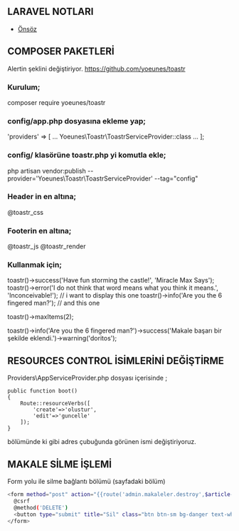 ## LARAVEL NOTLARI

- [Önsöz](https://github.com/cicekhasan/DersNotlarim)


## COMPOSER PAKETLERİ


Alertin şeklini değiştiriyor.
https://github.com/yoeunes/toastr

### Kurulum;
composer require yoeunes/toastr

### config/app.php  dosyasına ekleme yap;

'providers' => [
    ...
    Yoeunes\Toastr\ToastrServiceProvider::class
    ...
];

### config/ klasörüne toastr.php yi komutla ekle;
php artisan vendor:publish --provider='Yoeunes\Toastr\ToastrServiceProvider' --tag="config"


### Header in en altına;
@toastr_css

### Footerin en altına;
@toastr_js
@toastr_render

### Kullanmak için;

toastr()->success('Have fun storming the castle!', 'Miracle Max Says');
toastr()->error('I do not think that word means what you think it means.', 'Inconceivable!'); // i want to display this one
toastr()->info('Are you the 6 fingered man?'); // and this one

toastr()->maxItems(2);

toastr()->info('Are you the 6 fingered man?')->success('Makale başarı bir şekilde eklendi.')->warning('doritos');


## RESOURCES CONTROL İSİMLERİNİ DEĞİŞTİRME

Providers\AppServiceProvider.php dosyası içerisinde ;

    public function boot()
    {
        Route::resourceVerbs([
            'create'=>'olustur',
            'edit'=>'guncelle'
        ]);
    }

bölümünde ki gibi adres çubuğunda görünen ismi değiştiriyoruz.


## MAKALE SİLME İŞLEMİ

Form yolu ile silme bağlantı bölümü (sayfadaki bölüm)

```bash
<form method="post" action="{{route('admin.makaleler.destroy',$article->id)}}">
  @csrf
  @method('DELETE')
  <button type="submit" title="Sil" class="btn btn-sm bg-danger text-white my-1 btn-block"><i class="fa fa-times"></i></button>
</form>
```
